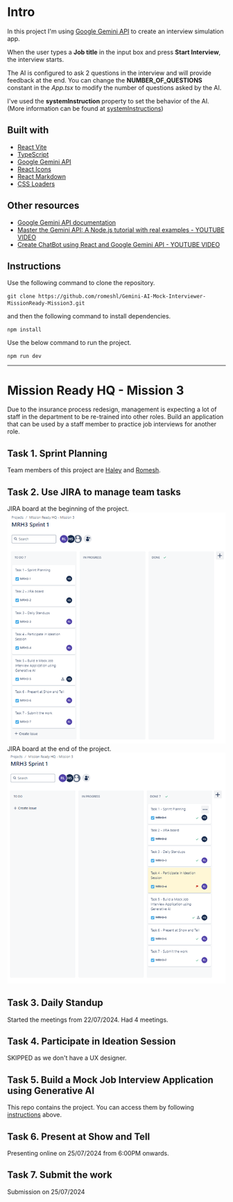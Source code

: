# Intro

In this project I'm using [Google Gemini API](https://aistudio.google.com/) to create an interview simulation app. 

When the user types a **Job title** in the input box and press **Start Interview**, the interview starts. 

The AI is configured to ask 2 questions in the interview and will provide feedback at the end. You can change the **NUMBER_OF_QUESTIONS** constant in the *App.tsx* to modify the number of questions asked by the AI.

I've used the **systemInstruction** property to set the behavior of the AI. (More information can be found at [systemInstructions](https://ai.google.dev/gemini-api/docs/system-instructions?lang=node))

## Built with
* [React Vite](https://vitejs.dev/guide/)
* [TypeScript](https://www.typescriptlang.org/)
* [Google Gemini API](https://aistudio.google.com/)
* [React Icons](https://react-icons.github.io/react-icons/)
* [React Markdown](https://remarkjs.github.io/react-markdown/)
* [CSS Loaders](https://css-loaders.com/)

## Other resources
* [Google Gemini API documentation](https://ai.google.dev/gemini-api/docs)
* [Master the Gemini API: A Node.js tutorial with real examples - YOUTUBE VIDEO](https://www.youtube.com/watch?v=Z8F6FvMrN4o)
* [Create ChatBot using React and Google Gemini API - YOUTUBE VIDEO](https://www.youtube.com/watch?v=KegN83jKh6c)

## Instructions

Use the following command to clone the repository. 
``` 
git clone https://github.com/romeshl/Gemini-AI-Mock-Interviewer-MissionReady-Mission3.git 
```
and then the following command to install dependencies.
```
npm install
```
Use the below command to run the project.
```
npm run dev
```
  

---

# Mission Ready HQ - Mission 3

Due to the insurance process redesign, management is expecting a lot of staff in the department to be re-trained into other roles.  Build an application that can be used by a staff member to practice job interviews for another role.

## Task 1. Sprint Planning
Team members of this project are [Haley](https://github.com/justhaylz) and [Romesh](https://github.com/romeshl).

## Task 2. Use JIRA to manage team tasks
JIRA board at the beginning of the project.
<br>
![screenshot](./Mission%20Ready%20HQ%20-%20Mission%203%20-%20JIRA-Start.png)
<br>
JIRA board at the end of the project.
<br>
![screenshot](./Mission%20Ready%20HQ%20-%20Mission%203%20-%20JIRA-End.png)
<br>
## Task 3. Daily Standup
Started the meetings from 22/07/2024. Had 4 meetings.

## Task 4. Participate in Ideation Session
SKIPPED as we don't have a UX designer.

## Task 5. Build a Mock Job Interview Application using Generative AI
This repo contains the project. You can access them by following [instructions](#instructions) above.

## Task 6. Present at Show and Tell
Presenting online on 25/07/2024 from 6:00PM onwards.

## Task 7. Submit the work
Submission on 25/07/2024